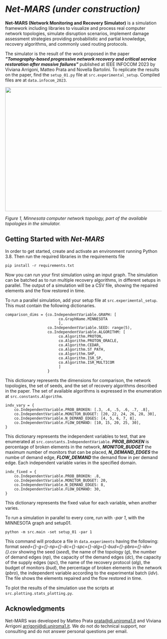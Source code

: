 # *Net-MARS* _(under construction)_

**Net-MARS (Network Monitoring and Recovery Simulator)** is a simulation 
framework including libraries to visualize and process real computer 
network topologies, simulate disruption scenarios, implement damage 
assessment strategies providing probabilistic and partial knowledge, 
recovery algorithms, and commonly used routing protocols.

The simulator is the result of the work proposed in the paper ***"Tomography-based progressive network recovery
and critical service restoration after massive failures"*** published at IEEE INFOCOM 2023 by Viviana Arrigoni,
Matteo Prata and Novella Bartolini. To replicate the results on the paper, find the ```setup_01.py``` file at ```src.experimental_setup```. 
Compiled files are at ```data.infocom_2023```.

<image width=700 height=400 src="data/git-images/topology-minnesota.PNG"/>


_Figure 1, Minnesota computer network topology, part of the available topologies in the simulator._

## Getting Started with *Net-MARS*
In order to get started, create and activate an environment running 
Python 3.8. Then run the required libraries in the requirements file

```pip install -r requirements.txt ```

Now you can run your first simulation using an input graph. The simulation 
can be batched as to run multiple recovery algorithms, in different setups 
in parallel. The output of a simulation will be a CSV file, showing the repaired elements and the flow restored in time.

To run a parallel simulation, add your setup file at ```src.experimental_setup```. 
This must contain the following dictionaries. 

```
comparison_dims = {co.IndependentVariable.GRAPH: [
                        co.GraphName.MINNESOTA
                        ],
                   co.IndependentVariable.SEED: range(5),
                   co.IndependentVariable.ALGORITHM: [
                        co.Algorithm.PROTON,
                        co.Algorithm.PROTON_ORACLE,
                        co.Algorithm.CEDAR,
                        co.Algorithm.ST_PATH,
                        co.Algorithm.SHP,
                        co.Algorithm.ISR_SP,
                        co.Algorithm.ISR_MULTICOM
                        ]
                   }
```

This dictionary represents the dimensions for comparison, the network topologies, the set of seeds, 
and the set of recovery algorithms described in the paper. The set of available algorithms 
is expressed in the enumeration at ```src.constants.Algorithm```.

```
indv_vary = {
    co.IndependentVariable.PROB_BROKEN: [.3, .4, .5, .6, .7, .8],
    co.IndependentVariable.MONITOR_BUDGET: [20, 22, 24, 26, 28, 30],
    co.IndependentVariable.N_DEMAND_EDGES: [4, 5, 6, 7, 8],
    co.IndependentVariable.FLOW_DEMAND: [10, 15, 20, 25, 30],
}
```

This dictionary represents the independent variables to test, that are enumerated at 
```src.constants.IndependentVariable```. ***PROB_BROKEN*** is percentage of broken elements 
in the network, ***MONITOR_BUDGET*** the maximum number of monitors that can be placed,
***N_DEMAND_EDGES*** the numbe of demand edge, ***FLOW_DEMAND*** the demand flow in per demand edge.
Each independent variable varies in the specified domain.

```
indv_fixed = {
    co.IndependentVariable.PROB_BROKEN: .8,
    co.IndependentVariable.MONITOR_BUDGET: 20,
    co.IndependentVariable.N_DEMAND_EDGES: 8,
    co.IndependentVariable.FLOW_DEMAND: 30,
}
```

This dictionary represents the fixed value for each variable, when another varies.

To run a simulation in parallel to every core, run with _-par 1_, with the MINNESOTA graph and setup01.
``` 
python -m src.main -set setup_01 -par 1
```

This command will produce a file in ```data.experiments``` having the following: format 
_seed={}-g={}-np={}-dc={}-spc={}-alg={}-bud={}-pbro={}-idv={}.csv_ showing the seed (_seed_), the name of the topology (_g_), 
the number of demand edges (_np_), the capacity of the demand edges (_dc_), the capacity of the supply edges (_spc_), the name of the 
recovery protocol (_alg_), the budget of monitors (_bud_), the percentage of broken elements in the network (_pbro_), the independent 
variable according to the experimental batch (_idv_). The file shows the elements repaired and the flow restored in time.

To plot the results of the simulation use the scripts at ```src.plotting.stats_plotting.py```.


## Acknowledgments
Net-MARS was developed by Matteo Prata [prata@di.uniroma1.it](mailto:prata@di.uniroma1.it) and Viviana Arrigoni [arrigoni@di.uniroma1.it](mailto:arrigoni@di.uniroma1.it). We do not do technical support, nor consulting and do not answer personal questions per email. 
